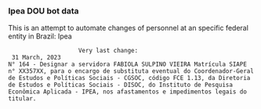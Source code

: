  ### Ipea DOU bot data
 This is an attempt to automate changes of personnel at an specific federal entity in Brazil: Ipea
 
                        Very last change: 
 	 31 March, 2023
	N° 164 - Designar a servidora FABIOLA SULPINO VIEIRA Matrícula SIAPE n° XX357XX, para o encargo de substituta eventual do Coordenador-Geral de Estudos e Políticas Sociais - CGSOC, código FCE 1.13, da Diretoria de Estudos e Políticas Sociais - DISOC, do Instituto de Pesquisa Econômica Aplicada - IPEA, nos afastamentos e impedimentos legais do titular.
